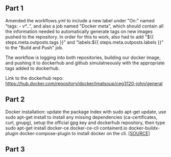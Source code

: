 Part 1
--------
Amended the workflows.yml to include a new label under "On:" named "tags: - v*.*.*", and also a job named "Docker meta", which should contain all the information needed to automatically generate tags on new images pushed to the repository. In order for this to work, also had to add "${{ steps.meta.outposts.tags }}" and "labels:${{ steps.meta.outposts.labels }}" to the "Build and Push" job.  <br/>

The workflow is logging into both repositories, building our docker image, and pushing it to dockerhub and github simulatneously with the appropriate tags added to dockerhub. <br/>

Link to the dockerhub repo: https://hub.docker.com/repository/docker/imatsoup/ceg3120-john/general <br/>

Part 2
--------

Docker installation: update the package index with sudo apt-get update, use sudo apt-get install to install any missing dependencies (ca-certificates, curl, gnupg), setup the official gpg key and dockerhub repository, then type sudo apt-get install docker-ce docker-ce-cli containerd.io docker-buildx-plugin docker-compose-plugin to install docker on the cli. <a href="https://docs.docker.com/engine/install/ubuntu/">[SOURCE]</a>

Part 3
--------
